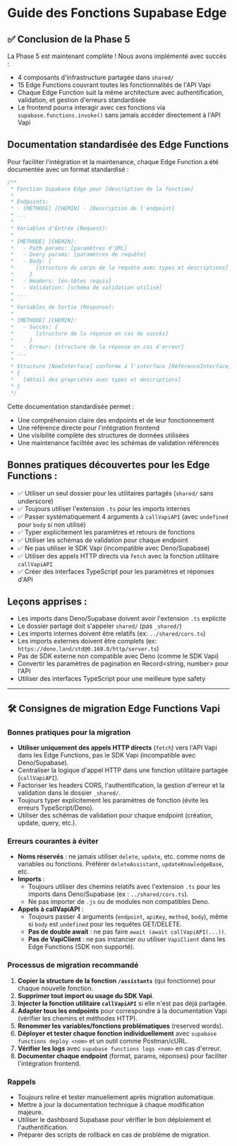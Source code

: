 # Guide des Fonctions Supabase Edge

## ✅ Conclusion de la Phase 5
La Phase 5 est maintenant complète ! Nous avons implémenté avec succès :
- 4 composants d'infrastructure partagée dans `shared/`
- 15 Edge Functions couvrant toutes les fonctionnalités de l'API Vapi
- Chaque Edge Function suit la même architecture avec authentification, validation, et gestion d'erreurs standardisée
- Le frontend pourra interagir avec ces fonctions via `supabase.functions.invoke()` sans jamais accéder directement à l'API Vapi

## Documentation standardisée des Edge Functions
Pour faciliter l'intégration et la maintenance, chaque Edge Function a été documentée avec un format standardisé :

```typescript
/**
 * Fonction Supabase Edge pour [description de la fonction]
 * 
 * Endpoints:
 * - [MÉTHODE] [CHEMIN] - [Description de l'endpoint]
 * ...
 * 
 * Variables d'Entrée (Request):
 * 
 * [MÉTHODE] [CHEMIN]:
 *   - Path params: [paramètres d'URL]
 *   - Query params: [paramètres de requête]
 *   - Body: {
 *       [structure du corps de la requête avec types et descriptions]
 *     }
 *   - Headers: [en-têtes requis]
 *   - Validation: [schéma de validation utilisé]
 * ...
 * 
 * Variables de Sortie (Response):
 * 
 * [MÉTHODE] [CHEMIN]:
 *   - Succès: {
 *       [structure de la réponse en cas de succès]
 *     }
 *   - Erreur: [structure de la réponse en cas d'erreur]
 * ...
 * 
 * Structure [NomInterface] conforme à l'interface [RéférenceInterface]:
 * {
 *   [détail des propriétés avec types et descriptions]
 * }
 */
```

Cette documentation standardisée permet :
- Une compréhension claire des endpoints et de leur fonctionnement
- Une référence directe pour l'intégration frontend
- Une visibilité complète des structures de données utilisées
- Une maintenance facilitée avec les schémas de validation référencés

## Bonnes pratiques découvertes pour les Edge Functions :
- ✅ Utiliser un seul dossier pour les utilitaires partagés (`shared/` sans underscore)
- ✅ Toujours utiliser l'extension `.ts` pour les imports internes
- ✅ Passer systématiquement 4 arguments à `callVapiAPI` (avec `undefined` pour `body` si non utilisé)
- ✅ Typer explicitement les paramètres et retours de fonctions
- ✅ Utiliser les schémas de validation pour chaque endpoint
- ✅ Ne pas utiliser le SDK Vapi (incompatible avec Deno/Supabase)
- ✅ Utiliser des appels HTTP directs via `fetch` avec la fonction utilitaire `callVapiAPI`
- ✅ Créer des interfaces TypeScript pour les paramètres et réponses d'API

## Leçons apprises :
- Les imports dans Deno/Supabase doivent avoir l'extension `.ts` explicite
- Le dossier partagé doit s'appeler `shared/` (pas `_shared/`)
- Les imports internes doivent être relatifs (ex: `../shared/cors.ts`)
- Les imports externes doivent être complets (ex: `https://deno.land/std@0.168.0/http/server.ts`)
- Pas de SDK externe non compatible avec Deno (comme le SDK Vapi)
- Convertir les paramètres de pagination en Record<string, number> pour l'API
- Utiliser des interfaces TypeScript pour une meilleure type safety

---

## 🛠️ Consignes de migration Edge Functions Vapi

### Bonnes pratiques pour la migration
- **Utiliser uniquement des appels HTTP directs** (`fetch`) vers l'API Vapi dans les Edge Functions, pas le SDK Vapi (incompatible avec Deno/Supabase).
- Centraliser la logique d'appel HTTP dans une fonction utilitaire partagée (`callVapiAPI`).
- Factoriser les headers CORS, l'authentification, la gestion d'erreur et la validation dans le dossier `_shared/`.
- Toujours typer explicitement les paramètres de fonction (évite les erreurs TypeScript/Deno).
- Utiliser des schémas de validation pour chaque endpoint (création, update, query, etc.).

### Erreurs courantes à éviter
- **Noms réservés** : ne jamais utiliser `delete`, `update`, etc. comme noms de variables ou fonctions. Préférer `deleteAssistant`, `updateKnowledgeBase`, etc.
- **Imports** :
  - Toujours utiliser des chemins relatifs avec l'extension `.ts` pour les imports dans Deno/Supabase (ex : `../shared/cors.ts`).
  - Ne pas importer de `.js` ou de modules non compatibles Deno.
- **Appels à callVapiAPI** :
  - Toujours passer 4 arguments (`endpoint`, `apiKey`, `method`, `body`), même si `body` est `undefined` pour les requêtes GET/DELETE.
  - **Pas de double await** : ne pas faire `await (await callVapiAPI(...))`.
  - **Pas de VapiClient** : ne pas instancier ou utiliser `VapiClient` dans les Edge Functions (SDK non supporté).

### Processus de migration recommandé
1. **Copier la structure de la fonction `/assistants`** (qui fonctionne) pour chaque nouvelle fonction.
2. **Supprimer tout import ou usage du SDK Vapi**.
3. **Injecter la fonction utilitaire `callVapiAPI`** si elle n'est pas déjà partagée.
4. **Adapter tous les endpoints** pour correspondre à la documentation Vapi (vérifier les chemins et méthodes HTTP).
5. **Renommer les variables/fonctions problématiques** (reserved words).
6. **Déployer et tester chaque fonction individuellement** avec `supabase functions deploy <nom>` et un outil comme Postman/cURL.
7. **Vérifier les logs** avec `supabase functions logs <nom>` en cas d'erreur.
8. **Documenter chaque endpoint** (format, params, réponses) pour faciliter l'intégration frontend.

### Rappels
- Toujours relire et tester manuellement après migration automatique.
- Mettre à jour la documentation technique à chaque modification majeure.
- Utiliser le dashboard Supabase pour vérifier le bon déploiement et l'authentification.
- Préparer des scripts de rollback en cas de problème de migration. 